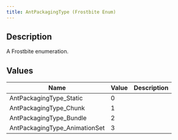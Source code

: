 ```yaml
---
title: AntPackagingType (Frostbite Enum)
---
```

## Description

A Frostbite enumeration.

## Values

| Name                           | Value | Description |
| ------------------------------ | ----- | ----------- |
| AntPackagingType\_Static       | 0     |             |
| AntPackagingType\_Chunk        | 1     |             |
| AntPackagingType\_Bundle       | 2     |             |
| AntPackagingType\_AnimationSet | 3     |             |
